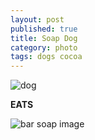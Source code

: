 ```yaml
---
layout: post
published: true
title: Soap Dog
category: photo
tags: dogs cocoa
---
```


![dog](http://24.media.tumblr.com/69a65bbcc619d2a00b4068e910d80d72/tumblr_mqie09HvRU1rive1ro1_500.jpg)

**EATS**

![bar soap image](http://www.calbenpuresoap.com/images/fs_beauty_bar.jpg)